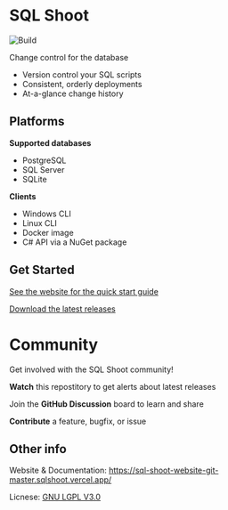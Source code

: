 # SQL Shoot
![Build](https://github.com/sqlshoot/SQL-Shoot/workflows/.NET/badge.svg)

Change control for the database

- Version control your SQL scripts
- Consistent, orderly deployments
- At-a-glance change history

## Platforms

**Supported databases**
- PostgreSQL
- SQL Server
- SQLite

**Clients**
- Windows CLI
- Linux CLI
- Docker image
- C# API via a NuGet package

## Get Started

[See the website for the quick start guide](https://sql-shoot-website-git-master.sqlshoot.vercel.app/)

[Download the latest releases](https://github.com/sqlshoot/SQL-Shoot/releases/)

# Community

Get involved with the SQL Shoot community!

**Watch** this repostitory to get alerts about latest releases

Join the **GitHub Discussion** board to learn and share

**Contribute** a feature, bugfix, or issue

## Other info

Website & Documentation: https://sql-shoot-website-git-master.sqlshoot.vercel.app/

Licnese: [GNU LGPL V3.0](https://choosealicense.com/licenses/lgpl-3.0/)
